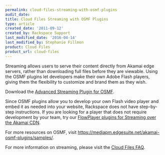 ```yaml
---
permalink: cloud-files-streaming-with-osmf-plugins
audit_date:
title: Cloud Files Streaming with OSMF Plugins
type: article
created_date: '2011-09-12'
created_by: Rackspace Support
last_modified_date: '2016-04-14'
last_modified_by: Stephanie Fillmon
product: Cloud Files
product_url: cloud-files
---
```


Streaming allows users to serve their content directly from Akamai edge
servers, rather than downloading full files before they are viewable.
Using the OSMF plugins let developers make their own Adobe Flash
players, giving them the flexibility to customize and brand them as they
wish.

Download the [Advanced Streaming Plugin for OSMF](https://mediapm.edgesuite.net/akamai-osmf-plugins/samples/).

Since OSMF plugins allow you to develop your own Flash video player and
embed it as needed into your website, Rackspace does not have
step-by-step instructions. If you are looking for a player that does
not require development by your team, try our [FlowPlayer plugins for Streaming over the Akamai CDN](/support/how-to/cloud-files-streaming-with-flowplayer-plugins).

For more resources on OSMF, visit
<https://mediapm.edgesuite.net/akamai-osmf-plugins/samples/>.

For more information on streaming, please visit the [Cloud Files FAQ](/support/how-to/cloud-files-faq).
